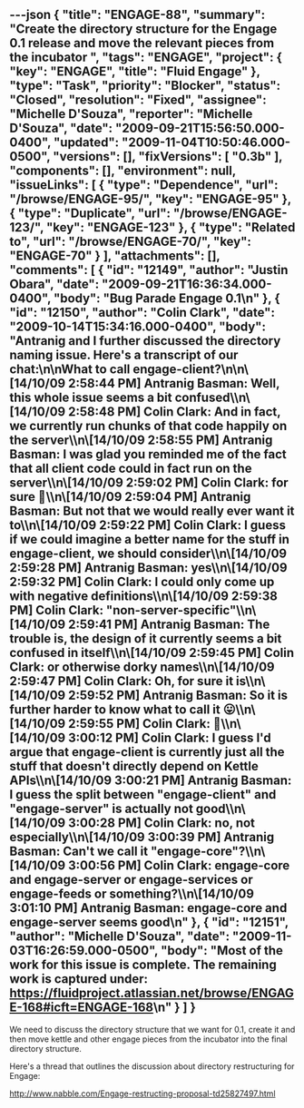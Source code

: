 ---json
{
  "title": "ENGAGE-88",
  "summary": "Create the directory structure for the Engage 0.1 release and move the relevant pieces from the incubator ",
  "tags": "ENGAGE",
  "project": {
    "key": "ENGAGE",
    "title": "Fluid Engage"
  },
  "type": "Task",
  "priority": "Blocker",
  "status": "Closed",
  "resolution": "Fixed",
  "assignee": "Michelle D'Souza",
  "reporter": "Michelle D'Souza",
  "date": "2009-09-21T15:56:50.000-0400",
  "updated": "2009-11-04T10:50:46.000-0500",
  "versions": [],
  "fixVersions": [
    "0.3b"
  ],
  "components": [],
  "environment": null,
  "issueLinks": [
    {
      "type": "Dependence",
      "url": "/browse/ENGAGE-95/",
      "key": "ENGAGE-95"
    },
    {
      "type": "Duplicate",
      "url": "/browse/ENGAGE-123/",
      "key": "ENGAGE-123"
    },
    {
      "type": "Related to",
      "url": "/browse/ENGAGE-70/",
      "key": "ENGAGE-70"
    }
  ],
  "attachments": [],
  "comments": [
    {
      "id": "12149",
      "author": "Justin Obara",
      "date": "2009-09-21T16:36:34.000-0400",
      "body": "Bug Parade Engage 0.1\n"
    },
    {
      "id": "12150",
      "author": "Colin Clark",
      "date": "2009-10-14T15:34:16.000-0400",
      "body": "Antranig and I further discussed the directory naming issue. Here's a transcript of our chat:\n\nWhat to call engage-client?\n\n\\[14/10/09 2:58:44 PM] Antranig Basman: Well, this whole issue seems a bit confused\\\n\\[14/10/09 2:58:48 PM] Colin Clark: And in fact, we currently run chunks of that code happily on the server\\\n\\[14/10/09 2:58:55 PM] Antranig Basman: I was glad you reminded me of the fact that **all** client code could in fact run on the server\\\n\\[14/10/09 2:59:02 PM] Colin Clark: for sure 🙂\\\n\\[14/10/09 2:59:04 PM] Antranig Basman: But not that we would really ever want it to\\\n\\[14/10/09 2:59:22 PM] Colin Clark: I guess if we could imagine a better name for the stuff in engage-client, we should consider\\\n\\[14/10/09 2:59:28 PM] Antranig Basman: yes\\\n\\[14/10/09 2:59:32 PM] Colin Clark: I could only come up with negative definitions\\\n\\[14/10/09 2:59:38 PM] Colin Clark: \"non-server-specific\"\\\n\\[14/10/09 2:59:41 PM] Antranig Basman: The trouble is, the design of it currently seems a bit confused in itself\\\n\\[14/10/09 2:59:45 PM] Colin Clark: or otherwise dorky names\\\n\\[14/10/09 2:59:47 PM] Colin Clark: Oh, for sure it is\\\n\\[14/10/09 2:59:52 PM] Antranig Basman: So it is further harder to know what to call it 😛\\\n\\[14/10/09 2:59:55 PM] Colin Clark: 🙂\\\n\\[14/10/09 3:00:12 PM] Colin Clark: I guess I'd argue that engage-client is currently just all the stuff that doesn't directly depend on Kettle APIs\\\n\\[14/10/09 3:00:21 PM] Antranig Basman: I guess the split between \"engage-client\" and \"engage-server\" is actually not good\\\n\\[14/10/09 3:00:28 PM] Colin Clark: no, not especially\\\n\\[14/10/09 3:00:39 PM] Antranig Basman: Can't we call it \"engage-core\"?\\\n\\[14/10/09 3:00:56 PM] Colin Clark: engage-core and engage-server or engage-services or engage-feeds or something?\\\n\\[14/10/09 3:01:10 PM] Antranig Basman: engage-core and engage-server seems good\n"
    },
    {
      "id": "12151",
      "author": "Michelle D'Souza",
      "date": "2009-11-03T16:26:59.000-0500",
      "body": "Most of the work for this issue is complete. The remaining work is captured under: <https://fluidproject.atlassian.net/browse/ENGAGE-168#icft=ENGAGE-168>\n"
    }
  ]
}
---
We need to discuss the directory structure that we want for 0.1, create it and then move kettle and other engage pieces from the incubator into the final directory structure.&#x20;

Here's a thread that outlines the discussion about directory restructuring for Engage:

<http://www.nabble.com/Engage-restructing-proposal-td25827497.html>

        